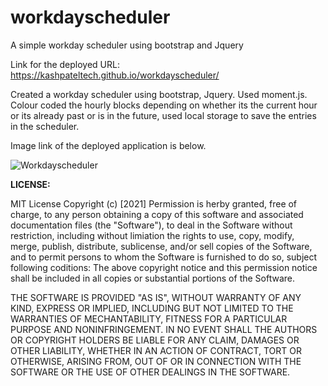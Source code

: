 # workdayscheduler
A simple workday scheduler using bootstrap and Jquery

Link for the deployed URL: https://kashpateltech.github.io/workdayscheduler/

Created a workday scheduler using bootstrap, Jquery.
Used moment.js. Colour coded the hourly blocks depending on whether its the current hour or its already past or is in the future, used local storage to save the entries in the scheduler. 

Image link of the deployed application is below.

![Workdayscheduler](https://user-images.githubusercontent.com/88652187/137766845-cb8a0c3a-fc70-4596-9fe1-80706d6232db.png)



**LICENSE:**

MIT License Copyright (c) [2021] Permission is herby granted, free of charge, to any person obtaining a copy of this software and associated documentation files (the "Software"), to deal in the Software without restriction, including without limiation the rights to use, copy, modify, merge, publish, distribute, sublicense, and/or sell copies of the Software, and to permit persons to whom the Software is furnished to do so, subject following coditions: The above copyright notice and this permission notice shall be included in all copies or substantial portions of the Software.

THE SOFTWARE IS PROVIDED "AS IS", WITHOUT WARRANTY OF ANY KIND, EXPRESS OR IMPLIED, INCLUDING BUT NOT LIMITED TO THE WARRANTIES OF MECHANTABILITY, FITNESS FOR A PARTICULAR PURPOSE AND NONINFRINGEMENT. IN NO EVENT SHALL THE AUTHORS OR COPYRIGHT HOLDERS BE LIABLE FOR ANY CLAIM, DAMAGES OR OTHER LIABILITY, WHETHER IN AN ACTION OF CONTRACT, TORT OR OTHERWISE, ARISING FROM, OUT OF OR IN CONNECTION WITH THE SOFTWARE OR THE USE OF OTHER DEALINGS IN THE SOFTWARE.
